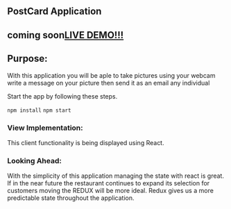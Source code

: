 ## PostCard Application


## coming soon[LIVE DEMO!!!]()

## Purpose:
With this application you will be aple to take pictures using your webcam
write a message on your picture then send it as an email any individual 

Start the app by following these steps.

`npm install`
`npm start`

### View Implementation:
This client functionality is being displayed using React.

### Looking Ahead:
With the simplicity of this application managing the state with react is great.
If in the near future the restaurant continues to expand its selection for customers moving the REDUX will be more ideal. Redux gives us a more predictable state throughout the application.

